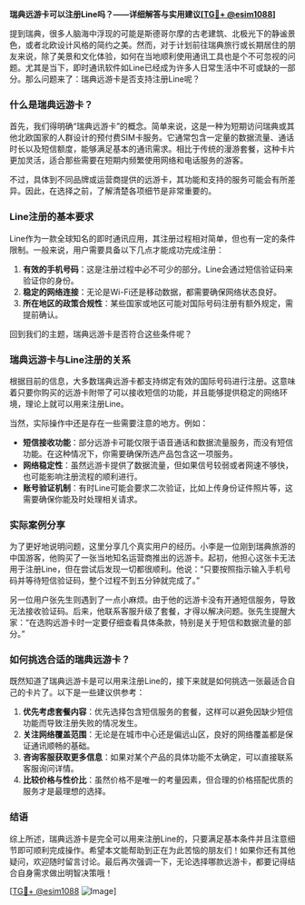 **瑞典远游卡可以注册Line吗？——详细解答与实用建议[[TG💪+ @esim1088](https://t.me/s/esim1088)]**

提到瑞典，很多人脑海中浮现的可能是斯德哥尔摩的古老建筑、北极光下的静谧景色，或者北欧设计风格的简约之美。然而，对于计划前往瑞典旅行或长期居住的朋友来说，除了美景和文化体验，如何在当地顺利使用通讯工具也是个不可忽视的问题。尤其是当下，即时通讯软件如Line已经成为许多人日常生活中不可或缺的一部分。那么问题来了：瑞典远游卡是否支持注册Line呢？

### 什么是瑞典远游卡？

首先，我们得明确“瑞典远游卡”的概念。简单来说，这是一种为短期访问瑞典或其他北欧国家的人群设计的预付费SIM卡服务。它通常包含一定量的数据流量、通话时长以及短信额度，能够满足基本的通讯需求。相比于传统的漫游套餐，这种卡片更加灵活，适合那些需要在短期内频繁使用网络和电话服务的游客。

不过，具体到不同品牌或运营商提供的远游卡，其功能和支持的服务可能会有所差异。因此，在选择之前，了解清楚各项细节是非常重要的。

### Line注册的基本要求

Line作为一款全球知名的即时通讯应用，其注册过程相对简单，但也有一定的条件限制。一般来说，用户需要具备以下几点才能成功完成注册：

1. **有效的手机号码**：这是注册过程中必不可少的部分。Line会通过短信验证码来验证你的身份。
2. **稳定的网络连接**：无论是Wi-Fi还是移动数据，都需要确保网络状态良好。
3. **所在地区的政策合规性**：某些国家或地区可能对国际号码注册有额外规定，需提前确认。

回到我们的主题，瑞典远游卡是否符合这些条件呢？

### 瑞典远游卡与Line注册的关系

根据目前的信息，大多数瑞典远游卡都支持绑定有效的国际号码进行注册。这意味着只要你购买的远游卡附带了可以接收短信的功能，并且能够提供稳定的网络环境，理论上就可以用来注册Line。

当然，实际操作中还是存在一些需要注意的地方。例如：
- **短信接收功能**：部分远游卡可能仅限于语音通话和数据流量服务，而没有短信功能。在这种情况下，你需要确保所选产品包含这一项服务。
- **网络稳定性**：虽然远游卡提供了数据流量，但如果信号较弱或者网速不够快，也可能影响注册流程的顺利进行。
- **账号验证机制**：有时Line可能会要求二次验证，比如上传身份证件照片等，这需要确保你能及时处理相关请求。

### 实际案例分享

为了更好地说明问题，这里分享几个真实用户的经历。小李是一位刚到瑞典旅游的中国游客，他购买了一张当地知名运营商推出的远游卡。起初，他担心这张卡无法用于注册Line，但在尝试后发现一切都很顺利。他说：“只要按照指示输入手机号码并等待短信验证码，整个过程不到五分钟就完成了。”

另一位用户张先生则遇到了一点小麻烦。由于他的远游卡没有开通短信服务，导致无法接收验证码。后来，他联系客服升级了套餐，才得以解决问题。张先生提醒大家：“在选购远游卡时一定要仔细查看具体条款，特别是关于短信和数据流量的部分。”

### 如何挑选合适的瑞典远游卡？

既然知道了瑞典远游卡是可以用来注册Line的，接下来就是如何挑选一张最适合自己的卡片了。以下是一些建议供参考：

1. **优先考虑套餐内容**：优先选择包含短信服务的套餐，这样可以避免因缺少短信功能而导致注册失败的情况发生。
2. **关注网络覆盖范围**：无论是在城市中心还是偏远山区，良好的网络覆盖都是保证通讯顺畅的基础。
3. **咨询客服获取更多信息**：如果对某个产品的具体功能不太确定，可以直接联系客服询问详情。
4. **比较价格与性价比**：虽然价格不是唯一的考量因素，但合理的价格搭配优质的服务才是最理想的选择。

### 结语

综上所述，瑞典远游卡是完全可以用来注册Line的，只要满足基本条件并且注意细节即可顺利完成操作。希望本文能帮助到正在为此苦恼的朋友们！如果你还有其他疑问，欢迎随时留言讨论。最后再次强调一下，无论选择哪款远游卡，都要记得结合自身需求做出明智决策哦！

[[TG💪+ @esim1088](https://t.me/s/esim1088) ![Image](https://i.postimg.cc/4NQfJmqS/Snipaste-2025-05-13-00-14-12.png)]